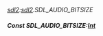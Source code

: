 _[sdl2](../../modules/sdl2/sdl2-module.md):[sdl2](../../modules/sdl2/sdl2-module.md).SDL\_AUDIO\_BITSIZE_
##### Const SDL\_AUDIO\_BITSIZE:[Int](../../modules/wonkey/wonkey-types-int.md)
